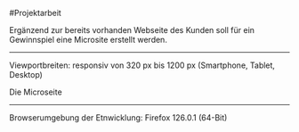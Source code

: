 #Projektarbeit 

Ergänzend zur bereits vorhanden Webseite des Kunden soll für ein Gewinnspiel eine Microsite erstellt werden. 

---------
Viewportbreiten: responsiv von 320 px bis 1200 px (Smartphone, Tablet, Desktop)

Die Microseite 

---------
Browserumgebung der Etnwicklung: 
Firefox 126.0.1 (64-Bit)
